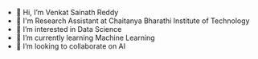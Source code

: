 - 👋 Hi, I’m Venkat Sainath Reddy
- 💼 I'm Research Assistant at Chaitanya Bharathi Institute of Technology
- 👀 I’m interested in Data Science
- 🌱 I’m currently learning Machine Learning
- 💞️ I’m looking to collaborate on AI


<!---
ChemSai/ChemSai is a ✨ special ✨ repository because its `README.md` (this file) appears on your GitHub profile.
You can click the Preview link to take a look at your changes.
--->
